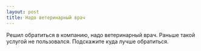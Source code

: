 ```yaml
---
layout: post 
title: Надо ветеринарный врач 
--- 
```

Решил обратиться в компанию, надо ветеринарный врач. Раньше такой услугой не пользовался. Подскажите куда лучше обратиться.